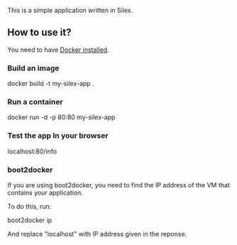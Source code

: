 This is a simple application written in Silex.

## How to use it?

You need to have [Docker installed](http://docs.docker.com/installation/).

### Build an image

docker build -t my-silex-app .

### Run a container

docker run -d -p 80:80 my-silex-app

### Test the app In your browser

localhost:80/info

### boot2docker

If you are using boot2docker, you need to find the IP address of the VM that contains your application.

To do this, run:

boot2docker ip

And replace "localhost" with IP address given in the reponse.
